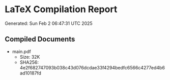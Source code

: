 # LaTeX Compilation Report
Generated: Sun Feb  2 06:47:31 UTC 2025
## Compiled Documents
- main.pdf
  - Size: 32K
  - SHA256: 4e2f682747093b038c43d076dcdae33f4294bedfc6566c4277ed4b6ad10187fd
